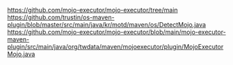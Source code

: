 https://github.com/mojo-executor/mojo-executor/tree/main
https://github.com/trustin/os-maven-plugin/blob/master/src/main/java/kr/motd/maven/os/DetectMojo.java
https://github.com/mojo-executor/mojo-executor/blob/main/mojo-executor-maven-plugin/src/main/java/org/twdata/maven/mojoexecutor/plugin/MojoExecutorMojo.java